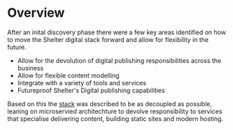 # Overview

After an inital discovery phase there were a few key areas identified on how to move the Shelter digital stack forward and allow for flexibility in the future.

- Allow for the devolution of digital publishing responsibilities across the business
- Allow for flexible content modelling
- Integrate with a variety of tools and services
- Futureproof Shelter's Digital publishing capabilities

Based on this the [stack](02-technical-overview.md) was described to be as decoupled as possible, leaning on microservied architechture to devolve responsibility to services that specialise delivering content, building static sites and modern hosting.
